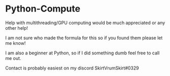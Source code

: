 # Python-Compute
Help with multithreading/GPU computing would be much appreciated or any other help!

I am not sure who made the formula for this so if you found them please let me know!

I am also a beginner at Python, so if I did something dumb feel free to call me out.

Contact is probably easiest on my discord SkirtVrumSkirt#0329
